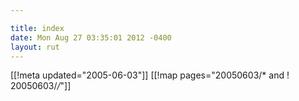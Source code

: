 ```yaml
---

title: index
date: Mon Aug 27 03:35:01 2012 -0400
layout: rut
---
```


[[!meta updated="2005-06-03"]]
[[!map pages="20050603/* and ! 20050603/*/*"]]
